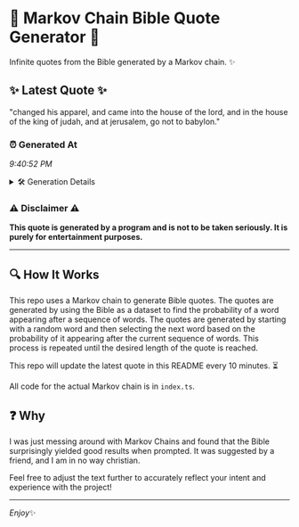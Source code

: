 # 📖 Markov Chain Bible Quote Generator 📖

Infinite quotes from the Bible generated by a Markov chain. ✨

## ✨ Latest Quote ✨
"changed his apparel, and came into the house of the lord, and in the house of the king of judah, and at jerusalem, go not to babylon."

### ⏰ Generated At
*9:40:52 PM*

<details>
    <summary>🛠️ Generation Details</summary>
    <p>
        <strong>🌱 Seed:</strong> changed<br>
        <strong>🔄 Iterations:</strong> 26<br>
        <strong>📜 Context History:</strong><br>[ changed ]: his<br>[ changed, his ]: apparel,<br>[ changed, his, apparel, ]: and<br>[ changed, his, apparel,, and ]: came<br>[ changed, his, apparel,, and, came ]: into<br>[ changed, his, apparel,, and, came, into ]: the<br>[ his, apparel,, and, came, into, the ]: house<br>[ apparel,, and, came, into, the, house ]: of<br>[ and, came, into, the, house, of ]: the<br>[ came, into, the, house, of, the ]: lord,<br>[ into, the, house, of, the, lord, ]: and<br>[ the, house, of, the, lord,, and ]: in<br>[ house, of, the, lord,, and, in ]: the<br>[ of, the, lord,, and, in, the ]: house<br>[ the, lord,, and, in, the, house ]: of<br>[ lord,, and, in, the, house, of ]: the<br>[ and, in, the, house, of, the ]: king<br>[ in, the, house, of, the, king ]: of<br>[ the, house, of, the, king, of ]: judah,<br>[ house, of, the, king, of, judah, ]: and<br>[ of, the, king, of, judah,, and ]: at<br>[ the, king, of, judah,, and, at ]: jerusalem,<br>[ king, of, judah,, and, at, jerusalem, ]: go<br>[ of, judah,, and, at, jerusalem,, go ]: not<br>[ judah,, and, at, jerusalem,, go, not ]: to<br>[ and, at, jerusalem,, go, not, to ]: babylon.<br>
    </p>
</details>

### ⚠️ Disclaimer ⚠️
**This quote is generated by a program and is not to be taken seriously. It is purely for entertainment purposes.**

---

## 🔍 How It Works

This repo uses a Markov chain to generate Bible quotes. The quotes are generated by using the Bible as a dataset to find the probability of a word appearing after a sequence of words. The quotes are generated by starting with a random word and then selecting the next word based on the probability of it appearing after the current sequence of words. This process is repeated until the desired length of the quote is reached.

This repo will update the latest quote in this README every 10 minutes. ⏳

All code for the actual Markov chain is in `index.ts`.

## ❓ Why

I was just messing around with Markov Chains and found that the Bible surprisingly yielded good results when prompted. 
It was suggested by a friend, and I am in no way christian.

Feel free to adjust the text further to accurately reflect your intent and experience with the project!

---

*Enjoy*✨
